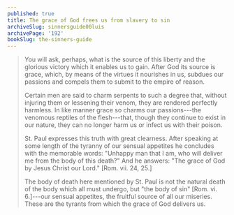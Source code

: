 ```yaml
---
published: true
title: The grace of God frees us from slavery to sin
archiveSlug: sinnersguide00luis
archivePage: '192'
bookSlug: the-sinners-guide
---
```


> You will ask, perhaps, what is the source of this liberty and the glorious victory which it enables us to gain. After God its source is grace, which, by means of the virtues it nourishes in us, subdues our passions and compels them to submit to the empire of reason.
> 
> Certain men are said to charm serpents to such a degree that, without injuring them or lessening their venom, they are rendered perfectly harmless. In like manner grace so charms our passions---the venomous reptiles of the flesh---that, though they continue to exist in our nature, they can no longer harm us or infect us with their poison.
> 
> St. Paul expresses this truth with great clearness. After speaking at some length of the tyranny of our sensual appetites he concludes with the memorable words: "Unhappy man that I am, who will deliver me from the body of this death?" And he answers: "The grace of God by Jesus Christ our Lord." [Rom. vii. 24, 25.]
> 
> The body of death here mentioned by St. Paul is not the natural death of the body which all must undergo, but "the body of sin" [Rom. vi. 6.]---our sensual appetites, the fruitful source of all our miseries. These are the tyrants from which the grace of God delivers us.
